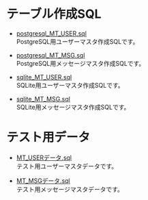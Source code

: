 # テーブル作成SQL
+ [postgresql_MT_USER.sql](postgresql_MT_USER.sql)  
PostgreSQL用ユーザーマスタ作成SQLです。

+ [postgresql_MT_MSG.sql](postgresql_MT_MSG.sql)  
PostgreSQL用メッセージマスタ作成SQLです。

+ [sqlite_MT_USER.sql](sqlite_MT_USER.sql)  
SQLite用ユーザーマスタ作成SQLです。

+ [sqlite_MT_MSG.sql](sqlite_MT_MSG.sql)  
SQLite用メッセージマスタ作成SQLです。

# テスト用データ
+ [MT_USERデータ.sql](MT_USERデータ.sql)  
テスト用ユーザーマスタデータです。

+ [MT_MSGデータ.sql](MT_MSGデータ.sql)  
テスト用メッセージマスタデータです。
